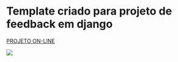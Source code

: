 # Template criado para projeto de feedback em django

[PROJETO ON-LINE](https://lucenasoft.github.io/feedback_survey_template/)

<img src='https://github.com/lucenasoft/feedback_survey_template/blob/main/assets/1667917056588.png?raw=true' >
